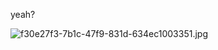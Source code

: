 yeah?

![f30e27f3-7b1c-47f9-831d-634ec1003351.jpg]({{site.baseurl}}/_posts/f30e27f3-7b1c-47f9-831d-634ec1003351.jpg)
